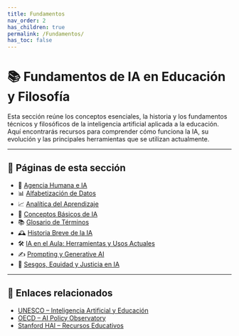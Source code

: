 ```yaml
---
title: Fundamentos
nav_order: 2
has_children: true
permalink: /Fundamentos/
has_toc: false
---
```


# 📚 Fundamentos de IA en Educación y Filosofía

Esta sección reúne los conceptos esenciales, la historia y los fundamentos técnicos y filosóficos de la inteligencia artificial aplicada a la educación. Aquí encontrarás recursos para comprender cómo funciona la IA, su evolución y las principales herramientas que se utilizan actualmente.

---

## 📂 Páginas de esta sección
- 🧠 [Agencia Humana e IA](./Agencia-Humana-IA.md)
- 📊 [Alfabetización de Datos](./Alfabetizacion-de-Datos.md)
- 📈 [Analítica del Aprendizaje](./Analitica-del-Aprendizaje.md)
- 📖 [Conceptos Básicos de IA](./Conceptos-basicos-IA.md)
- 📚 [Glosario de Términos](./Glosario-de-Términos.md)
- 🕰️ [Historia Breve de la IA](./Historia-breve-IA.md)
- 🛠️ [IA en el Aula: Herramientas y Usos Actuales](./IA-en-el-Aula.md)
- ✍️ [Prompting y Generative AI](./Prompting-y-Generative-AI.md)
- 🎯 [Sesgos, Equidad y Justicia en IA](./Sesgos-Equidad-Justicia.md)

---

## 🔗 Enlaces relacionados
- [UNESCO – Inteligencia Artificial y Educación](https://www.unesco.org/es/artificial-intelligence/education)
- [OECD – AI Policy Observatory](https://oecd.ai)
- [Stanford HAI – Recursos Educativos](https://hai.stanford.edu/education)